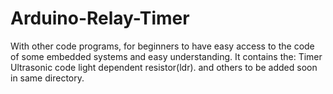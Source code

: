 # Arduino-Relay-Timer
With other code programs, for beginners to have easy access to the code of some embedded systems and easy understanding. 
It contains the:
Timer
Ultrasonic code 
light dependent resistor(ldr).
and others to be added soon in same directory. 
